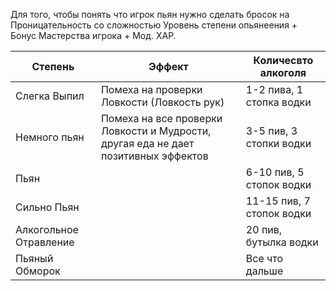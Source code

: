 Для того, чтобы понять что игрок пьян нужно сделать бросок на Проницательность со сложностью Уровень степени опьянеения + Бонус Мастерства игрока + Мод. ХАР.

| Степень                | Эффект                                                                             | Количесвто алкоголя       |
| ---------------------- | ---------------------------------------------------------------------------------- | ------------------------- |
| Слегка Выпил           | Помеха на проверки Ловкости (Ловкость рук)                                         | 1-2 пива, 1 стопка водки  |
| Немного пьян           | Помеха на все проверки Ловкости и Мудрости, другая еда не дает позитивных эффектов | 3-5 пив, 3 стопки водки   |
| Пьян                   |                                                                                    | 6-10 пив, 5 стопок водки  |
| Сильно Пьян            |                                                                                    | 11-15 пив, 7 стопок водки |
| Алкогольное Отравление |                                                                                    | 20 пив, бутылка водки     |
| Пьяный Обморок         |                                                                                    | Все что дальше            |
